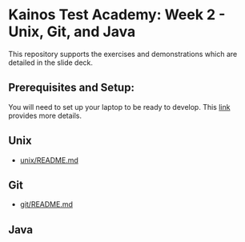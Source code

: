 # Kainos Test Academy: Week 2 - Unix, Git, and Java
This repository supports the exercises and demonstrations which are detailed in the slide deck. 
## Prerequisites and Setup:
You will need to set up your laptop to be ready to develop. This [link](local-environment-setup.md) provides more details.
## Unix
* [unix/README.md](unix/README.md)

## Git
* [git/README.md](git/README.md)

## Java